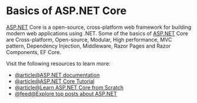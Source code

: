 # Basics of ASP.NET Core

[ASP.NET](http://ASP.NET) Core is a open-source, cross-platform web framework for building modern web applications using .NET. Some of the basics of [ASP.NET](http://ASP.NET) Core are Cross-platform, Open-source, Modular, High performance, MVC pattern, Dependency Injection, Middleware, Razor Pages and Razor Components, EF Core.

Visit the following resources to learn more:

- [@article@ASP.NET documentation](https://learn.microsoft.com/en-us/aspnet/core/?view=aspnetcore-7.0)
- [@article@ASP.NET Core Tutorial](https://www.tutorialspoint.com/asp.net_core/index.htm)
- [@article@Learn ASP.NET Core from Scratch](https://www.tutorialsteacher.com/core)
- [@feed@Explore top posts about ASP.NET](https://app.daily.dev/tags/aspnet?ref=roadmapsh)